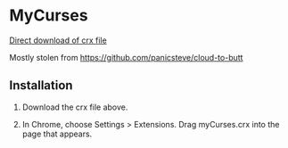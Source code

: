 MyCurses
========

[Direct download of crx file](https://github.com/fruitiex/myCurses/blob/master/myCurses.crx?raw=true)

Mostly stolen from https://github.com/panicsteve/cloud-to-butt

Installation
------------

1. Download the crx file above.

2. In Chrome, choose Settings > Extensions. Drag myCurses.crx into the page that appears.
